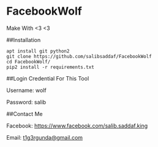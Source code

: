 # FacebookWolf
Make With <3 <3

##Installation

```
apt install git python2
git clone https://github.com/salibsaddaf/FacebookWolf
cd FacebookWolf/
pip2 install -r requirements.txt
```

##Login Credential For This Tool

Username: wolf

Password: salib

##Contact Me

Facebook: https://www.facebook.com/salib.saddaf.king

Email: t1g3rgunda@gmail.com

